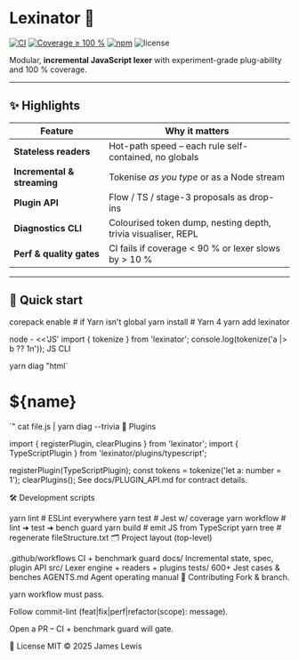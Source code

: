 # Lexinator 🦎
[![CI](https://github.com/jick666/Lexinator/actions/workflows/ci.yml/badge.svg)](…)
[![Coverage ≥ 100 %](https://img.shields.io/badge/coverage-100%25-brightgreen)](…)
[![npm](https://img.shields.io/npm/v/lexinator)](https://www.npmjs.com/package/lexinator)
![license](https://img.shields.io/github/license/jick666/Lexinator)

Modular, **incremental JavaScript lexer** with experiment-grade plug-ability and 100 % coverage.

---

## ✨ Highlights
| Feature | Why it matters |
|---------|----------------|
| **Stateless readers** | Hot-path speed – each rule self-contained, no globals |
| **Incremental & streaming** | Tokenise *as you type* or as a Node stream |
| **Plugin API** | Flow / TS / stage-3 proposals as drop-ins |
| **Diagnostics CLI** | Colourised token dump, nesting depth, trivia visualiser, REPL |
| **Perf & quality gates** | CI fails if coverage < 90 % or lexer slows by > 10 % |

---

## 🚀 Quick start

corepack enable   # if Yarn isn't global
yarn install      # Yarn 4
yarn add lexinator

node - <<'JS'
import { tokenize } from 'lexinator';
console.log(tokenize('a |> b ?? 1n'));
JS
CLI

yarn diag "html\`<h1>${name}</h1>\`"
cat file.js | yarn diag --trivia
🧩 Plugins

import { registerPlugin, clearPlugins } from 'lexinator';
import { TypeScriptPlugin } from 'lexinator/plugins/typescript';

registerPlugin(TypeScriptPlugin);
const tokens = tokenize('let a: number = 1');
clearPlugins();
See docs/PLUGIN_API.md for contract details.

🛠 Development scripts

yarn lint       # ESLint everywhere
yarn test       # Jest w/ coverage
yarn workflow   # lint ➜ test ➜ bench guard
yarn build      # emit JS from TypeScript
yarn tree       # regenerate fileStructure.txt
🗂 Project layout (top-level)

.github/workflows   CI + benchmark guard
docs/               Incremental state, spec, plugin API
src/                Lexer engine + readers + plugins
tests/              600+ Jest cases & benches
AGENTS.md           Agent operating manual
🤝 Contributing
Fork & branch.

yarn workflow must pass.

Follow commit-lint (feat|fix|perf|refactor(scope): message).

Open a PR – CI + benchmark guard will gate.

📜 License
MIT © 2025 James Lewis
